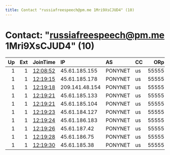 ```yaml
---
title: Contact "russiafreespeech@pm.me 1Mri9XsCJUD4" (10)
---
```


# Contact: "russiafreespeech@pm.me 1Mri9XsCJUD4" (10)

|   Up |   Ext | JoinTime                                                                                              | IP             | AS      | CC   |   ORp |   Dirp | OS    | Version   | Nickname   |   eFamMembers |
|-----:|------:|:------------------------------------------------------------------------------------------------------|:---------------|:--------|:-----|------:|-------:|:------|:----------|:-----------|--------------:|
|    1 |     1 | [12:08:52](https://nusenu.github.io/OrNetStats/w/relay/D074F793D5070E1A5F4E26D2A69C8A383C14F210.html) | 45.61.185.155  | PONYNET | us   | 55555 |      0 | Linux | 0.4.7.13  | FreeRussia |             1 |
|    1 |     1 | [12:19:15](https://nusenu.github.io/OrNetStats/w/relay/67EDFB16983FBD27C52846E23E3DCC2C73BD4811.html) | 45.61.185.178  | PONYNET | us   | 55555 |      0 | Linux | 0.4.7.13  | FreeRussia |             9 |
|    1 |     1 | [12:19:18](https://nusenu.github.io/OrNetStats/w/relay/306EE2AAB887DD7F8A1208314FDE84665540F3C2.html) | 209.141.48.154 | PONYNET | us   | 55555 |      0 | Linux | 0.4.7.13  | FreeRussia |             9 |
|    1 |     1 | [12:19:21](https://nusenu.github.io/OrNetStats/w/relay/20FE074036B79D14B9B26F770F7DC2B793056470.html) | 45.61.185.133  | PONYNET | us   | 55555 |      0 | Linux | 0.4.7.13  | FreeRussia |             9 |
|    1 |     1 | [12:19:21](https://nusenu.github.io/OrNetStats/w/relay/AE66510684719EF472D99494890689C271677539.html) | 45.61.185.104  | PONYNET | us   | 55555 |      0 | Linux | 0.4.7.13  | FreeRussia |             9 |
|    1 |     1 | [12:19:23](https://nusenu.github.io/OrNetStats/w/relay/78357F2560830CFCB9FF178CE0A4D567846DE75B.html) | 45.61.184.127  | PONYNET | us   | 55555 |      0 | Linux | 0.4.7.13  | FreeRussia |             9 |
|    1 |     1 | [12:19:24](https://nusenu.github.io/OrNetStats/w/relay/C199CDCD2357546E4C9CCFB8C05A52F50424386A.html) | 45.61.186.183  | PONYNET | us   | 55555 |      0 | Linux | 0.4.7.13  | FreeRussia |             9 |
|    1 |     1 | [12:19:26](https://nusenu.github.io/OrNetStats/w/relay/F1BBD877B349C9307ACD5F63BE91F35A94A11387.html) | 45.61.187.42   | PONYNET | us   | 55555 |      0 | Linux | 0.4.7.13  | FreeRussia |             9 |
|    1 |     1 | [12:19:28](https://nusenu.github.io/OrNetStats/w/relay/612767D40B66A5AF6CB4B7824C67F7D66E6BD1A1.html) | 45.61.186.75   | PONYNET | us   | 55555 |      0 | Linux | 0.4.7.13  | FreeRussia |             9 |
|    1 |     1 | [12:19:30](https://nusenu.github.io/OrNetStats/w/relay/AEFE7A93D444C45B964AB3F67139B3FF1BD8AD18.html) | 45.61.185.38   | PONYNET | us   | 55555 |      0 | Linux | 0.4.7.13  | FreeRussia |             9 |
